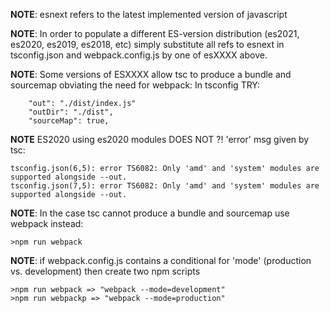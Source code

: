 **NOTE**: esnext refers to the latest implemented version of javascript

**NOTE**: In order to populate a different ES-version distribution
(es2021, es2020, es2019, es2018, etc) simply substitute all refs to 
esnext in tsconfig.json and webpack.config.js by one of esXXXX above. 



**NOTE**: Some versions of ESXXXX allow tsc to produce a bundle 
and sourcemap obviating the need for webpack:
In tsconfig TRY: 

``` 
    "out": "./dist/index.js"
    "outDir": "./dist",
    "sourceMap": true,
```

**NOTE** ES2020 using es2020 modules DOES NOT ?!
'error' msg given by tsc:

```
tsconfig.json(6,5): error TS6082: Only 'amd' and 'system' modules are supported alongside --out.
tsconfig.json(7,5): error TS6082: Only 'amd' and 'system' modules are supported alongside --out.
```



**NOTE**: In the case tsc cannot produce a bundle and sourcemap 
use webpack instead:

```
>npm run webpack
```

**NOTE**: if webpack.config.js contains a conditional for 'mode'
(production vs. development) then create two npm scripts

```
>npm run webpack => "webpack --mode=development" 
>npm run webpackp => "webpack --mode=production"
```



